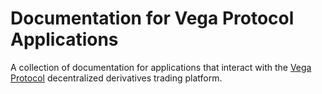 # Documentation for Vega Protocol Applications

A collection of documentation for applications that interact with the [Vega Protocol](https://vega.xyz/) decentralized derivatives trading platform.
